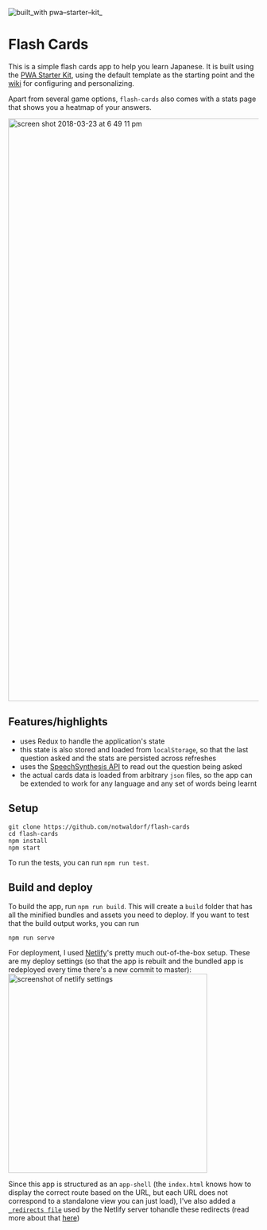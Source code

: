 ![built_with pwa–starter–kit_](https://img.shields.io/badge/built_with-pwa–starter–kit_-blue.svg)

# Flash Cards
This is a simple flash cards app to help you learn Japanese. It is built using the [PWA Starter Kit](https://github.com/PolymerLabs/pwa-starter-kit), using the default template as the starting point and the [wiki](https://github.com/PolymerLabs/pwa-starter-kit/wiki) for configuring and personalizing.

Apart from several game options, `flash-cards` also comes with a stats page that shows you a heatmap of your answers.

<img width="1171" alt="screen shot 2018-03-23 at 6 49 11 pm" src="https://user-images.githubusercontent.com/1369170/37859047-f30576da-2eca-11e8-860b-cb338385f9da.png">

## Features/highlights
- uses Redux to handle the application's state
- this state is also stored and loaded from `localStorage`, so that the last question asked and the stats are persisted across refreshes
- uses the [SpeechSynthesis API](https://developer.mozilla.org/en-US/docs/Web/API/SpeechSynthesis) to read out the question being asked
- the actual cards data is loaded from arbitrary `json` files, so the app can be extended to work for any language and any set of words being learnt

## Setup

```
git clone https://github.com/notwaldorf/flash-cards
cd flash-cards
npm install
npm start
```

To run the tests, you can run `npm run test`.

## Build and deploy

To build the app, run `npm run build`. This will create a `build` folder that has all the minified 
bundles and assets you need to deploy. If you want to test that the build output works, you can run

```
npm run serve
```

For deployment, I used [Netlify](https://www.netlify.com/)'s 
pretty much out-of-the-box setup. These are my deploy settings (so that the app is rebuilt and
the bundled app is redeployed every time there's a new commit to master):
<img width="400" alt="screenshot of netlify settings" src="https://user-images.githubusercontent.com/1369170/39498608-eb2abe78-4d5d-11e8-9cca-40f75aa9d754.png">

Since this app is structured as an `app-shell` (the `index.html` knows how to display the correct route based on the URL, but each URL does not correspond to a standalone view you can just load), I've also added a [`_redirects file`](https://github.com/notwaldorf/flash-cards/blob/master/_redirects) used by the Netlify server tohandle these redirects (read more about that [here](https://www.netlify.com/docs/redirects/#history-pushstate-and-single-page-apps))

